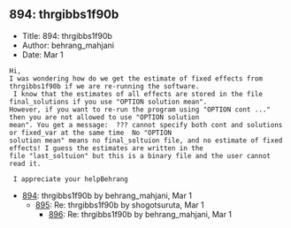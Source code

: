 ## 894: thrgibbs1f90b

- Title: 894: thrgibbs1f90b
- Author: behrang_mahjani
- Date: Mar 1
```
Hi,
I was wondering how do we get the estimate of fixed effects from thrgibbs1f90b if we are re-running the software. 
 I know that the estimates of all effects are stored in the file final_solutions if you use "OPTION solution mean".
However, if you want to re-run the program using "OPTION cont ..." then you are not allowed to use "OPTION solution
mean". You get a message:  ??? cannot specify both cont and solutions or fixed_var at the same time  No "OPTION
solution mean" means no final_soltuion file, and no estimate of fixed effects! I guess the estimates are written in the
file "last_soltuion" but this is a binary file and the user cannot read it.

 I appreciate your helpBehrang 
```

- [894](0894.md): thrgibbs1f90b by behrang_mahjani, Mar 1
    - [895](0895.md): Re: thrgibbs1f90b by shogotsuruta, Mar 1
        - [896](0896.md): Re: thrgibbs1f90b by behrang_mahjani, Mar 1

